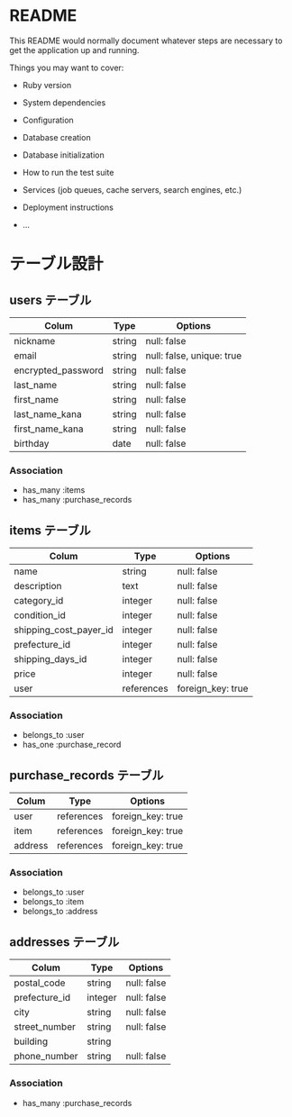 # README

This README would normally document whatever steps are necessary to get the
application up and running.

Things you may want to cover:

* Ruby version

* System dependencies

* Configuration

* Database creation

* Database initialization

* How to run the test suite

* Services (job queues, cache servers, search engines, etc.)

* Deployment instructions

* ...

# テーブル設計

## users テーブル

| Colum              | Type   | Options                   |
| ---------------    | ------ | ------------------------- |
| nickname           | string | null: false               |
| email              | string | null: false, unique: true |
| encrypted_password | string | null: false               |
| last_name          | string | null: false               |
| first_name         | string | null: false               |
| last_name_kana     | string | null: false               |
| first_name_kana    | string | null: false               |
| birthday           | date   | null: false               |

### Association

- has_many :items
- has_many :purchase_records


## items テーブル

| Colum                  | Type      | Options          |
| ---------------------- | --------- | -----------------|
| name                   | string    | null: false      |
| description            | text      | null: false      |
| category_id            | integer   | null: false      |
| condition_id           | integer   | null: false      |
| shipping_cost_payer_id | integer   | null: false      |
| prefecture_id          | integer   | null: false      |
| shipping_days_id       | integer   | null: false      |
| price                  | integer   | null: false      |
| user                   | references| foreign_key: true|

### Association

- belongs_to :user
- has_one    :purchase_record

## purchase_records テーブル

| Colum   | Type       | Options           |
| ------- | ---------- | ----------------- |
| user    | references | foreign_key: true |
| item    | references | foreign_key: true |
| address | references | foreign_key: true |

### Association

- belongs_to :user
- belongs_to :item
- belongs_to :address

## addresses テーブル

| Colum         | Type   | Options     |
| ------------- | ------ | ----------- |
| postal_code   | string | null: false |
| prefecture_id | integer| null: false |
| city          | string | null: false |
| street_number | string | null: false |
| building      | string |             |
| phone_number  | string | null: false |

### Association

- has_many :purchase_records